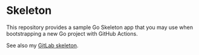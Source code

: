 # Skeleton

This repository provides a sample Go Skeleton app that you may use when bootstrapping a new Go project with GitHub Actions.

See also my [GitLab skeleton](https://gitlab.com/boldly-go/skeleton).

